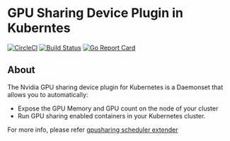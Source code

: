 # GPU Sharing Device Plugin in Kuberntes

[![CircleCI](https://circleci.com/gh/AliyunContainerService/gpushare-device-plugin.svg?style=svg)](https://circleci.com/gh/AliyunContainerService/gpushare-device-plugin)
[![Build Status](https://travis-ci.org/AliyunContainerService/gpushare-device-plugin.svg?branch=master)](https://travis-ci.org/AliyunContainerService/gpushare-device-plugin)
[![Go Report Card](https://goreportcard.com/badge/github.com/alasdairtran/gpushare-device-plugin)](https://goreportcard.com/report/github.com/alasdairtran/gpushare-device-plugin)

## About

The Nvidia GPU sharing device plugin for Kubernetes is a Daemonset that allows you to automatically:

- Expose the GPU Memory and GPU count on the node of your cluster
- Run GPU sharing enabled containers in your Kubernetes cluster.

For more info, please refer [gpusharing scheduler extender](https://github.com/alasdairtran/gpushare-scheduler-extender)
